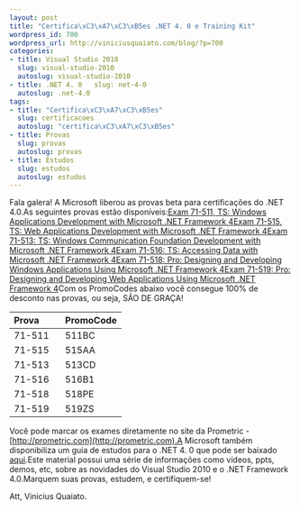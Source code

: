 ```yaml
--- 
layout: post
title: "Certifica\xC3\xA7\xC3\xB5es .NET 4. 0 e Training Kit"
wordpress_id: 700
wordpress_url: http://viniciusquaiato.com/blog/?p=700
categories: 
- title: Visual Studio 2010
  slug: visual-studio-2010
  autoslug: visual-studio-2010
- title: .NET 4. 0   slug: net-4-0
  autoslug: .net-4.0
tags: 
- title: "Certifica\xC3\xA7\xC3\xB5es"
  slug: certificacoes
  autoslug: "certifica\xC3\xA7\xC3\xB5es"
- title: Provas
  slug: provas
  autoslug: provas
- title: Estudos
  slug: estudos
  autoslug: estudos
---
```

Fala galera! A Microsoft liberou as provas beta para certificações do .NET 4.0.As seguintes provas estão disponíveis:[Exam 71-511, TS: Windows Applications Development with Microsoft .NET Framework 4](http://www.microsoft.com/learning/en/us/exam.aspx?ID=70-511&locale=en-us)[Exam 71-515, TS: Web Applications Development with Microsoft .NET Framework 4](http://www.microsoft.com/learning/en/us/exam.aspx?ID=70-515&locale=en-us)[Exam 71-513: TS: Windows Communication Foundation Development with Microsoft .NET Framework 4](http://www.microsoft.com/learning/en/us/exam.aspx?ID=70-513&locale=en-us)[Exam 71-516: TS: Accessing Data with Microsoft .NET Framework 4](http://www.microsoft.com/learning/en/us/exam.aspx?ID=70-516&locale=en-us)[Exam 71-518: Pro: Designing and Developing Windows Applications Using Microsoft .NET Framework 4](http://www.microsoft.com/learning/en/us/exam.aspx?ID=70-518&locale=en-us)[Exam 71-519: Pro: Designing and Developing Web Applications Using Microsoft .NET Framework 4](http://www.microsoft.com/learning/en/us/exam.aspx?ID=70-519&locale=en-us)Com os PromoCodes abaixo você consegue 100% de desconto nas provas, ou seja, SÃO DE GRAÇA!<table><thead><th>Prova&nbsp;
    &nbsp;
    &nbsp;
    &nbsp;
    </th><th>PromoCode</th></thead><tbody><tr><td>71-511</td><td>511BC</td></tr><tr><td>71-515</td><td>515AA</td></tr><tr><td>71-513</td><td>513CD</td></tr><tr><td>71-516</td><td>516B1</td></tr><tr><td>71-518</td><td>518PE</td></tr><tr><td>71-519</td><td>519ZS</td></tr></tbody></table>Você pode marcar os exames diretamente no site da Prometric - [http://prometric.com](http://prometric.com).A Microsoft também disponibiliza um guia de estudos para o .NET 4. 0 que pode ser baixado [aqui](http://www.microsoft.com/downloads/details.aspx?FamilyID=752CB725-969B-4732-A383-ED5740F02E93&displaylang=en).Este material possui uma série de informações como vídeos, ppts, demos, etc, sobre as novidades do Visual Studio 2010 e o .NET Framework 4.0.Marquem suas provas, estudem, e certifiquem-se!

Att,
Vinicius Quaiato.
